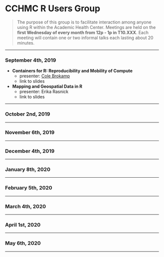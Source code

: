 # CCHMC R Users Group

> The purpose of this group is to facilitate interaction among anyone using R within the Academic Health Center.  Meetings are held on the **first Wednesday of every month from 12p - 1p in T10.XXX**.  Each meeting will contain one or two informal talks each lasting about 20 minutes.

-------------------
### September 4th, 2019
- **Containers for R: Reproducibility and Mobility of Compute**
  - presenter: [Cole Brokamp](https://twitter.com/colebrokamp)
  - link to slides
- **Mapping and Geospatial Data in R**
  - presenter: Erika Rasnick
  - link to slides

-------------------
### October 2nd, 2019

-------------------
### November 6th, 2019

-------------------
### December 4th, 2019

-------------------
### January 8th, 2020

-------------------
### February 5th, 2020

-------------------
### March 4th, 2020

-------------------
### April 1st, 2020

-------------------
### May 6th, 2020

-------------------
